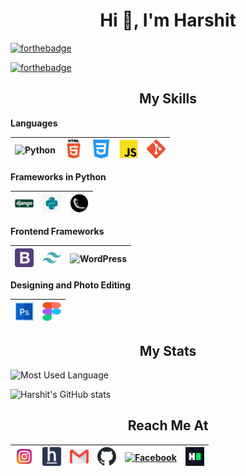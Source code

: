 <h1 align="center">Hi 👋, I'm Harshit</h1>

[![forthebadge](https://forthebadge.com/images/badges/cc-0.svg)](#)

[![forthebadge](https://forthebadge.com/images/badges/you-didnt-ask-for-this.svg)](#)

<h2 align="center">My Skills</h2>

**Languages**

<img alt="Python" src="https://pbs.twimg.com/profile_images/439154912719413248/pUBY5pVj_200x200.png" width="30px">|<img alt="HTML" src="assets/HTML-5.png" width="30px">|<img alt="CSS" src="assets/css-3.png" width="30px">|<img alt="JavaScript" src="assets/javascript.png" width="30px">|<img alt="Git" src="assets/git.png" width="30px">
|--|--|--|--|--|

**Frameworks in Python**

<img alt="Django" src="assets/django.svg" width="30px" title="django">|<img alt="Tkinter" src="assets/tkinter.jpg" width="30px" title="tkinter">|<img alt="Flask" src="assets/flask.png" width="30px" title="flask">
|--|--|--|

**Frontend Frameworks**

<img alt="BootStrap" src="assets/bootstrap-logo.png" width="30px" title="Bootstrap">|<img alt="TailWind CSS" src="assets/tailwind.svg" width="30px" title="Tailwind CSS">|<img alt="WordPress" src="assets/wordpress.ico" width="30px" title="Wordpress">
|--|--|--|

**Designing and Photo Editing**

<img alt="Adobe Photoshop" width="30px" src="assets/photoshop.png"/>|<img alt="Figma" width="30px" height="30px" src="assets/figma.svg"/>
|--|--|



<h2 align="center">My Stats</h2>

![Most Used Language](https://github-readme-stats.vercel.app/api/top-langs?username=harshitpatilx&show_icons=true&locale=en) 

![Harshit's GitHub stats](https://github-readme-stats.vercel.app/api?username=harshitpatilx&show_icons=true)

<h2 align="center">Reach Me At</h2> 

<a href="https://www.instagram.com/" title="instagram" target="_blank"><img alt="Instagram" src="assets/instagram.png" width="30px"></a>|<a href="https://www.hackerearth.com/@harshitpatilx" title="hacker earth"><img alt="HackerEarth" src="assets/hackerearth.png" width="30px"></a>|<a href="mailto:harshitpatilx@gmail.com" title="gmail" target="_blank"><img alt="Gmail" src="assets/gmail.png" width="30px"></a>|<a href="https://www.github.com/harshitpatilx" title="github" target="_blank"><img alt="Github" src="assets/github.png" width="30px"></a>|<a href="https://www.facebook.com" title="facebook" target="_blank"><img alt="Facebook" src="assets/facebook.ico" width="30px"></a>|<a href="https://www.hackerrank.com/harshitpatilx" title="Hacker Rank" target="_blank"><img alt="Hacker Rank" src="assets/hackerrank.png" width="30px"></a>|
|--|--|--|--|--|--|
